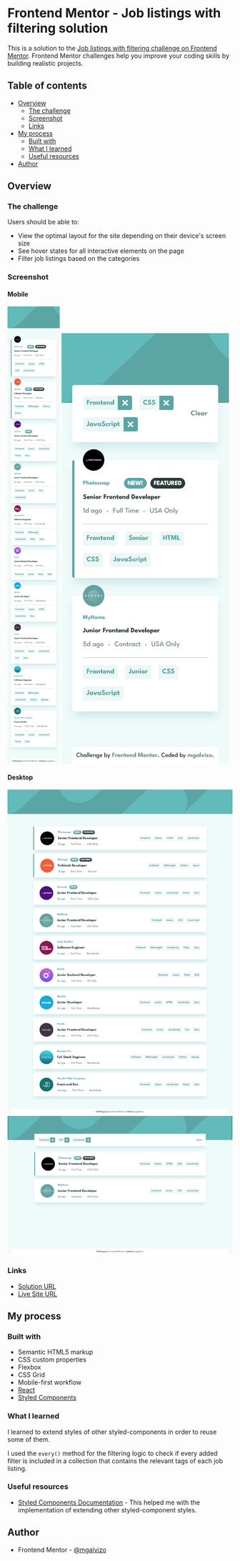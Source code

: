 # Frontend Mentor - Job listings with filtering solution

This is a solution to the [Job listings with filtering challenge on Frontend Mentor](https://www.frontendmentor.io/challenges/job-listings-with-filtering-ivstIPCt). Frontend Mentor challenges help you improve your coding skills by building realistic projects.

## Table of contents

-   [Overview](#overview)
    -   [The challenge](#the-challenge)
    -   [Screenshot](#screenshot)
    -   [Links](#links)
-   [My process](#my-process)
    -   [Built with](#built-with)
    -   [What I learned](#what-i-learned)
    -   [Useful resources](#useful-resources)
-   [Author](#author)

## Overview

### The challenge

Users should be able to:

-   View the optimal layout for the site depending on their device's screen size
-   See hover states for all interactive elements on the page
-   Filter job listings based on the categories

### Screenshot

#### Mobile

![](./screenshots/mobile.png)
![](./screenshots/mobile-filters.png)

#### Desktop

![](./screenshots/desktop.png)
![](./screenshots/desktop-filters.png)

### Links

-   [Solution URL](https://your-solution-url.com)
-   [Live Site URL](https://mgalvizo.github.io/static-job-listings/)

## My process

### Built with

-   Semantic HTML5 markup
-   CSS custom properties
-   Flexbox
-   CSS Grid
-   Mobile-first workflow
-   [React](https://reactjs.org/)
-   [Styled Components](https://styled-components.com/)

### What I learned

I learned to extend styles of other styled-components in order to reuse some of them.

I used the ```every()``` method for the filtering logic to check if every added filter is included in a collection that contains the relevant tags of each job listing.

### Useful resources

-   [Styled Components Documentation](https://styled-components.com/docs/basics#extending-styles) - This helped me with the implementation of extending other styled-component styles.

## Author

-   Frontend Mentor - [@mgalvizo](https://www.frontendmentor.io/profile/mgalvizo)
